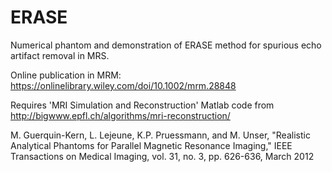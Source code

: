 # ERASE
Numerical phantom and demonstration of ERASE method for spurious echo artifact removal in MRS.

Online publication in MRM: https://onlinelibrary.wiley.com/doi/10.1002/mrm.28848

Requires 'MRI Simulation and Reconstruction' Matlab code from 
http://bigwww.epfl.ch/algorithms/mri-reconstruction/

M. Guerquin-Kern, L. Lejeune, K.P. Pruessmann, and M. Unser, "Realistic Analytical Phantoms for Parallel Magnetic Resonance Imaging," IEEE Transactions on Medical Imaging, vol. 31, no. 3, pp. 626-636, March 2012

